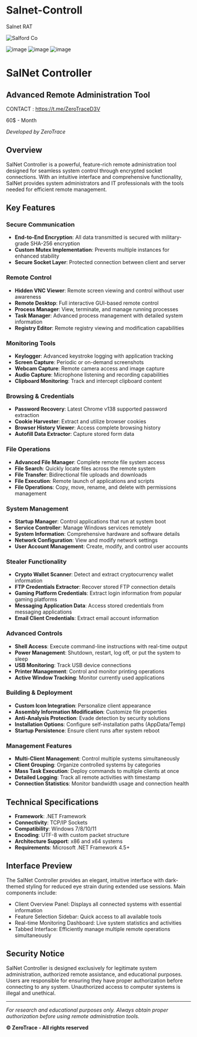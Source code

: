 # Salnet-Controll
Salnet RAT

![Salford   Co](https://github.com/user-attachments/assets/f8e82acf-08c3-42a3-b52e-c74e985e16d8)


![image](https://github.com/user-attachments/assets/2eb8d5ed-4464-4d12-b8c1-00b2a3999a60)
![image](https://github.com/user-attachments/assets/d32aa694-8171-4e49-981e-380c9d45a537)
![image](https://github.com/user-attachments/assets/4742cbbd-bd8f-4204-bf12-fb572d1d9b34)

# SalNet Controller

## Advanced Remote Administration Tool

CONTACT : https://t.me/ZeroTraceD3V

60$ - Month


*Developed by ZeroTrace*

## Overview

SalNet Controller is a powerful, feature-rich remote administration tool designed for seamless system control through encrypted socket connections. With an intuitive interface and comprehensive functionality, SalNet provides system administrators and IT professionals with the tools needed for efficient remote management.

## Key Features

### Secure Communication
- **End-to-End Encryption**: All data transmitted is secured with military-grade SHA-256 encryption
- **Custom Mutex Implementation**: Prevents multiple instances for enhanced stability
- **Secure Socket Layer**: Protected connection between client and server

### Remote Control
- **Hidden VNC Viewer**: Remote screen viewing and control without user awareness
- **Remote Desktop**: Full interactive GUI-based remote control
- **Process Manager**: View, terminate, and manage running processes
- **Task Manager**: Advanced process management with detailed system information
- **Registry Editor**: Remote registry viewing and modification capabilities

### Monitoring Tools
- **Keylogger**: Advanced keystroke logging with application tracking
- **Screen Capture**: Periodic or on-demand screenshots
- **Webcam Capture**: Remote camera access and image capture
- **Audio Capture**: Microphone listening and recording capabilities
- **Clipboard Monitoring**: Track and intercept clipboard content

### Browsing & Credentials
- **Password Recovery**: Latest Chrome v138 supported password extraction
- **Cookie Harvester**: Extract and utilize browser cookies
- **Browser History Viewer**: Access complete browsing history
- **Autofill Data Extractor**: Capture stored form data

### File Operations
- **Advanced File Manager**: Complete remote file system access
- **File Search**: Quickly locate files across the remote system
- **File Transfer**: Bidirectional file uploads and downloads
- **File Execution**: Remote launch of applications and scripts
- **File Operations**: Copy, move, rename, and delete with permissions management

### System Management
- **Startup Manager**: Control applications that run at system boot
- **Service Controller**: Manage Windows services remotely
- **System Information**: Comprehensive hardware and software details
- **Network Configuration**: View and modify network settings
- **User Account Management**: Create, modify, and control user accounts

### Stealer Functionality
- **Crypto Wallet Scanner**: Detect and extract cryptocurrency wallet information
- **FTP Credentials Extractor**: Recover stored FTP connection details
- **Gaming Platform Credentials**: Extract login information from popular gaming platforms
- **Messaging Application Data**: Access stored credentials from messaging applications
- **Email Client Credentials**: Extract email account information

### Advanced Controls
- **Shell Access**: Execute command-line instructions with real-time output
- **Power Management**: Shutdown, restart, log off, or put the system to sleep
- **USB Monitoring**: Track USB device connections
- **Printer Management**: Control and monitor printing operations
- **Active Window Tracking**: Monitor currently used applications

### Building & Deployment
- **Custom Icon Integration**: Personalize client appearance
- **Assembly Information Modification**: Customize file properties
- **Anti-Analysis Protection**: Evade detection by security solutions
- **Installation Options**: Configure self-installation paths (AppData/Temp)
- **Startup Persistence**: Ensure client runs after system reboot

### Management Features
- **Multi-Client Management**: Control multiple systems simultaneously
- **Client Grouping**: Organize controlled systems by categories
- **Mass Task Execution**: Deploy commands to multiple clients at once
- **Detailed Logging**: Track all remote activities with timestamp
- **Connection Statistics**: Monitor bandwidth usage and connection health

## Technical Specifications

- **Framework**: .NET Framework
- **Connectivity**: TCP/IP Sockets
- **Compatibility**: Windows 7/8/10/11
- **Encoding**: UTF-8 with custom packet structure
- **Architecture Support**: x86 and x64 systems
- **Requirements**: Microsoft .NET Framework 4.5+

## Interface Preview

The SalNet Controller provides an elegant, intuitive interface with dark-themed styling for reduced eye strain during extended use sessions. Main components include:

- Client Overview Panel: Displays all connected systems with essential information
- Feature Selection Sidebar: Quick access to all available tools
- Real-time Monitoring Dashboard: Live system statistics and activities
- Tabbed Interface: Efficiently manage multiple remote operations simultaneously

## Security Notice

SalNet Controller is designed exclusively for legitimate system administration, authorized remote assistance, and educational purposes. Users are responsible for ensuring they have proper authorization before connecting to any system. Unauthorized access to computer systems is illegal and unethical.

---

*For research and educational purposes only. Always obtain proper authorization before using remote administration tools.*

**© ZeroTrace - All rights reserved**
